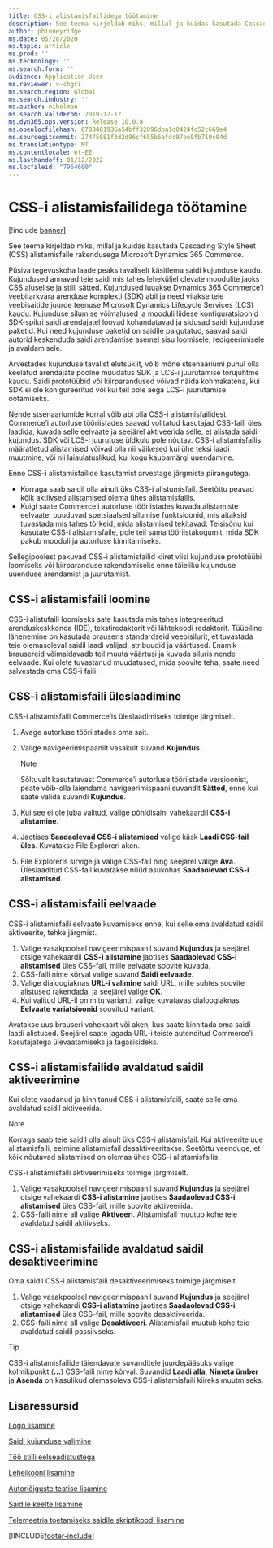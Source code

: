 ```yaml
---
title: CSS-i alistamisfailidega töötamine
description: See teema kirjeldab miks, millal ja kuidas kasutada Cascading Style Sheet (CSS) alistamisfaile rakendusega Microsoft Dynamics 365 Commerce.
author: phinneyridge
ms.date: 05/28/2020
ms.topic: article
ms.prod: ''
ms.technology: ''
ms.search.form: ''
audience: Application User
ms.reviewer: v-chgri
ms.search.region: Global
ms.search.industry: ''
ms.author: niholman
ms.search.validFrom: 2019-12-12
ms.dyn365.ops.version: Release 10.0.8
ms.openlocfilehash: 6788481936a54bff32096dba1d0424fc52c669e4
ms.sourcegitcommit: 27475081f3d2d96cf655b6afdc97be9fb719c04d
ms.translationtype: MT
ms.contentlocale: et-EE
ms.lasthandoff: 01/12/2022
ms.locfileid: "7964600"
---
```

# <a name="work-with-css-override-files"></a>CSS-i alistamisfailidega töötamine

[!include [banner](includes/banner.md)]

See teema kirjeldab miks, millal ja kuidas kasutada Cascading Style Sheet (CSS) alistamisfaile rakendusega Microsoft Dynamics 365 Commerce.

Püsiva tegevuskoha laade peaks tavaliselt käsitlema saidi kujunduse kaudu. Kujundused annavad teie saidi mis tahes leheküljel olevate moodulite jaoks CSS aluselise ja stiili sätted. Kujundused luuakse Dynamics 365 Commerce’i veebitarkvara arenduse komplekti (SDK) abil ja need viiakse teie veebisaitide juurde teenuse Microsoft Dynamics Lifecycle Services (LCS) kaudu. Kujunduse silumise võimalused ja mooduli liidese konfiguratsioonid SDK-spikri saidi arendajatel loovad kohandatavad ja sidusad saidi kujunduse paketid. Kui need kujunduse paketid on saidile paigutatud, saavad saidi autorid keskenduda saidi arendamise asemel sisu loomisele, redigeerimisele ja avaldamisele.

Arvestades kujunduse tavalist elutsüklit, võib mõne stsenaariumi puhul olla keelatud arendajate poolne muudatus SDK ja LCS-i juurutamise torujuhtme kaudu. Saidi prototüübid või kiirparandused võivad näida kohmakatena, kui SDK ei ole konigureeritud või kui teil pole aega LCS-i juurutamise ootamiseks.

Nende stsenaariumide korral võib abi olla CSS-i alistamisfailidest. Commerce’i autorluse tööriistades saavad volitatud kasutajad CSS-faili üles laadida, kuvada selle eelvaate ja seejärel aktiveerida selle, et alistada saidi kujundus. SDK või LCS-i juurutuse üldkulu pole nõutav. CSS-i alistamisfailis määratletud alistamised võivad olla nii väikesed kui ühe teksi laadi muutmine, või nii laiaulatuslikud, kui kogu kaubamärgi uuendamine.

Enne CSS-i alistamisfailide kasutamist arvestage järgmiste piirangutega.

- Korraga saab saidil olla ainult üks CSS-i alistumisfail. Seetõttu peavad kõik aktiivsed alistamised olema ühes alistamisfailis.
- Kuigi saate Commerce’i autorluse tööriistades kuvada alistamiste eelvaate, puuduvad spetsiaalsed silumise funktsioonid, mis aitaksid tuvastada mis tahes tõrkeid, mida alistamised tekitavad. Teisisõnu kui kasutate CSS-i alistamisfaile, pole teil sama tööriistakogumit, mida SDK pakub mooduli ja autorluse kinnitamiseks.

Sellegipoolest pakuvad CSS-i alistamisfailid kiiret viisi kujunduse prototüübi loomiseks või kiirparanduse rakendamiseks enne täieliku kujunduse uuenduse arendamist ja juurutamist.

## <a name="create-a-css-override-file"></a>CSS-i alistamisfaili loomine

CSS-i alistufaili loomiseks sate kasutada mis tahes integreeritud arenduskeskkonda (IDE), tekstiredaktorit või lähtekoodi redaktorit. Tüüpiline lähenemine on kasutada brauseris standardseid veebisilurit, et tuvastada teie olemasoleval saidil laadi valijad, atribuudid ja väärtused. Enamik brausereid võimaldavadb teil muuta väärtusi ja kuvada siluris nende eelvaade. Kui olete tuvastanud muudatused, mida soovite teha, saate need salvestada oma CSS-i faili.

## <a name="upload-a-css-override-file"></a>CSS-i alistamisfaili üleslaadimine

CSS-i alistamisfaili Commerce’is üleslaadimiseks toimige järgmiselt.

1. Avage autorluse tööriistades oma sait.
1. Valige navigeerimispaanilt vasakult suvand **Kujundus**.

    > [!NOTE]
    > Sõltuvalt kasutatavast Commerce’i autorluse tööriistade versioonist, peate võib-olla laiendama navigeerimispaani suvandit **Sätted**, enne kui saate valida suvandi **Kujundus**.

1. Kui see ei ole juba valitud, valige põhidisaini vahekaardil **CSS-i alistamine**.
1. Jaotises **Saadaolevad CSS-i alistamised** valige käsk **Laadi CSS-fail üles**. Kuvatakse File Exploreri aken.
1. File Exploreris sirvige ja valige CSS-fail ning seejärel valige **Ava**. Üleslaaditud CSS-fail kuvatakse nüüd asukohas **Saadaolevad CSS-i alistamised**.

## <a name="preview-a-css-override-file"></a>CSS-i alistamisfaili eelvaade

CSS-i alistamisfaili eelvaate kuvamiseks enne, kui selle oma avaldatud saidil aktiveerite, tehke järgmist.

1. Valige vasakpoolsel navigeerimispaanil suvand **Kujundus** ja seejärel otsige vahekaardil **CSS-i alistamine** jaotises **Saadaolevad CSS-i alistamised** üles CSS-fail, mille eelvaate soovite kuvada.
1. CSS-faili nime kõrval valige suvand **Saidi eelvaade**.
1. Valige dialoogiaknas **URL-i valimine** saidi URL, mille suhtes soovite alistused rakendada, ja seejärel valige **OK**.
1. Kui valitud URL-il on mitu varianti, valige kuvatavas dialoogiaknas **Eelvaate variatsioonid** soovitud variant.

Avatakse uus brauseri vahekaart või aken, kus saate kinnitada oma saidi laadi alistused. Seejärel saate jagada URL-i teiste autenditud Commerce’i kasutajatega ülevaatamiseks ja tagasisideks.

## <a name="activate-a-css-override-file-on-your-live-site"></a>CSS-i alistamisfailide avaldatud saidil aktiveerimine

Kui olete vaadanud ja kinnitanud CSS-i alistamisfaili, saate selle oma avaldatud saidil aktiveerida.

> [!NOTE]
> Korraga saab teie saidil olla ainult üks CSS-i alistamisfail. Kui aktiveerite uue alistamisfaili, eelmine alistamisfail desaktiveeritakse. Seetõttu veenduge, et kõik nõutavad alistamised on olemas ühes CSS-i alistamisfailis.

CSS-i alistamisfaili aktiveerimiseks toimige järgmiselt.

1. Valige vasakpoolsel navigeerimispaanil suvand **Kujundus** ja seejärel otsige vahekaardi **CSS-i alistamine** jaotises **Saadaolevad CSS-i alistamised** üles CSS-fail, mille soovite aktiveerida.
1. CSS-faili nime all valige **Aktiveeri**. Alistamisfail muutub kohe teie avaldatud saidil aktiivseks.

## <a name="deactivate-a-css-override-file-on-your-live-site"></a>CSS-i alistamisfailide avaldatud saidil desaktiveerimine

Oma saidil CSS-i alistamisfaili desaktiveerimiseks toimige järgmiselt.

1. Valige vasakpoolsel navigeerimispaanil suvand **Kujundus** ja seejärel otsige vahekaardi **CSS-i alistamine** jaotises **Saadaolevad CSS-i alistamised** üles CSS-fail, mille soovite desaktiveerida.
1. CSS-faili nime all valige **Desaktiveeri**. Alistamisfail muutub kohe teie avaldatud saidil passiivseks.

> [!TIP]
> CSS-i alistamisfailide täiendavate suvanditele juurdepääsuks valige kolmikpunkt (**...**) CSS-faili nime kõrval. Suvandid **Laadi alla**, **Nimeta ümber** ja **Asenda** on kasulikud olemasoleva CSS-i alistamisfaili kiireks muutmiseks.

## <a name="additional-resources"></a>Lisaressursid

[Logo lisamine](add-logo.md)

[Saidi kujunduse valimine](select-site-theme.md)

[Töö stiili eelseadistustega](style-presets.md)

[Leheikooni lisamine](add-favicon.md)

[Autoriõiguste teatise lisamine](add-copyright-notice.md)

[Saidile keelte lisamine](add-languages-to-site.md)

[Telemeetria toetamiseks saidile skriptikoodi lisamine](add-telemetry.md)


[!INCLUDE[footer-include](../includes/footer-banner.md)]
